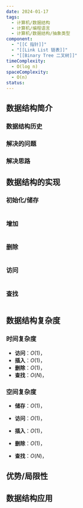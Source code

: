 ```yaml
---
date: 2024-01-17
tags:
  - 计算机/数据结构
  - 计算机/编程语言
  - 计算机/数据结构/抽象类型
component:
  - "[[C 指针]]"
  - "[[Link List 链表]]"
  - "[[Binary Tree 二叉树]]"
timeComplexity:
  - O(log n)
spaceComplexity:
  - O(n)
status:
---
```

## 数据结构简介

### 数据结构历史

### 解决的问题

### 解决思路

## 数据结构的实现

### 初始化/储存

```

```

### 增加

```

```

### 删除

```

```

### 访问

```

```

### 查找

```

```

## 数据结构复杂度

### 时间复杂度

- **访问**：$O(1)$，
- **插入**：$O(1)$，
- **删除**：$O(1)$，
- **查找**：$O(N)$，
### 空间复杂度

- **储存**：$O(1)$，

- **访问**：$O(1)$，
- **插入**：$O(1)$，
- **删除**：$O(1)$，
- **查找**：$O(N)$，

## 优势/局限性

## 数据结构应用